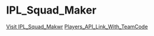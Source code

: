 # IPL_Squad_Maker
[Visit IPL_Squad_Makwr](https://prasanth0003.github.io/IPL_Squad_Maker.github.io/)
[Players_API_Link_With_TeamCode](https://ipl-api-i1el.onrender.com/api/players/team/CSK)
